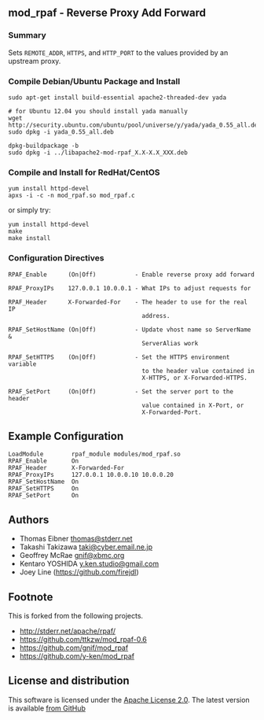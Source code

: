 ## mod_rpaf - Reverse Proxy Add Forward

### Summary

Sets `REMOTE_ADDR`, `HTTPS`, and `HTTP_PORT` to the values provided by an upstream proxy.

### Compile Debian/Ubuntu Package and Install

    sudo apt-get install build-essential apache2-threaded-dev yada

    # for Ubuntu 12.04 you should install yada manually
    wget http://security.ubuntu.com/ubuntu/pool/universe/y/yada/yada_0.55_all.deb
    sudo dpkg -i yada_0.55_all.deb

    dpkg-buildpackage -b
    sudo dpkg -i ../libapache2-mod-rpaf_X.X-X.X_XXX.deb

### Compile and Install for RedHat/CentOS

    yum install httpd-devel
    apxs -i -c -n mod_rpaf.so mod_rpaf.c

or simply try:

    yum install httpd-devel
    make
    make install

### Configuration Directives

    RPAF_Enable      (On|Off)           - Enable reverse proxy add forward

    RPAF_ProxyIPs    127.0.0.1 10.0.0.1 - What IPs to adjust requests for

    RPAF_Header      X-Forwarded-For    - The header to use for the real IP
                                          address.

    RPAF_SetHostName (On|Off)           - Update vhost name so ServerName &
                                          ServerAlias work

    RPAF_SetHTTPS    (On|Off)           - Set the HTTPS environment variable
                                          to the header value contained in
                                          X-HTTPS, or X-Forwarded-HTTPS.

    RPAF_SetPort     (On|Off)           - Set the server port to the header
                                          value contained in X-Port, or
                                          X-Forwarded-Port.

## Example Configuration

    LoadModule        rpaf_module modules/mod_rpaf.so
    RPAF_Enable       On
    RPAF_Header       X-Forwarded-For
    RPAF_ProxyIPs     127.0.0.1 10.0.0.10 10.0.0.20
    RPAF_SetHostName  On
    RPAF_SetHTTPS     On
    RPAF_SetPort      On

## Authors

* Thomas Eibner <thomas@stderr.net>
* Takashi Takizawa <taki@cyber.email.ne.jp>
* Geoffrey McRae <gnif@xbmc.org>
* Kentaro YOSHIDA <y.ken.studio@gmail.com>
* Joey Line (https://github.com/firejdl)

## Footnote

This is forked from the following projects.

* http://stderr.net/apache/rpaf/
* https://github.com/ttkzw/mod_rpaf-0.6
* https://github.com/gnif/mod_rpaf
* https://github.com/y-ken/mod_rpaf

## License and distribution

This software is licensed under the [Apache License 2.0](http://www.apache.org/licenses/LICENSE-2.0). The
latest version is available [from GitHub](http://github.com/firejdl/mod_rpaf)
